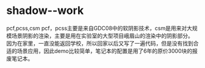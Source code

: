 # shadow--work
pcf,pcss,csm
pcf，pcss主要是来自GDC08中的软阴影技术，csm是用来对大规模场景阴影的渲染，主要是用在实验室的大型项目峨眉山的渲染中的阴影部分。
因为在家里，一直没能返回学校，所以回家以后又写了一遍代码，但是没有找到合适的场景应用，因此demo比较简单，笔记本的配置是用了6年的原价3000块的报废笔记本。

